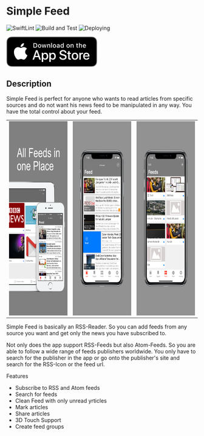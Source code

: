 # Simple Feed

![SwiftLint](https://github.com/fonok3/Simple-Feed/workflows/SwiftLint/badge.svg)
![Build and Test](https://github.com/fonok3/Simple-Feed/workflows/Build%20and%20Test/badge.svg)
![Deploying](https://github.com/fonok3/Simple-Feed/workflows/Deploying/badge.svg)

<a href="https://apps.apple.com/de/app/simple-feed-rss-reader/id1129792249#?platform=iphone"><img alt="Download" src="documentation/img/app-store-badge.svg" /></a>

## Description

Simple Feed is perfect for anyone who wants to read articles from specific sources and do not want his news feed to be manipulated in any way.
You have the total control about your feed.

<table border="0">
    <tr>
        <td>
            <img alt="Screenshot" src="documentation/img/screenshot1.png" height="512" />
        </td>
        <td>
            <img alt="Screenshot" src="documentation/img/screenshot2.png" height="512" />
        </td>
        <td>
            <img alt="Screenshot" src="documentation/img/screenshot3.png" height="512" />
        </td>
    </tr>
</table>

Simple Feed is basically an RSS-Reader. So you can add feeds from any source you want and get only the news you have subscribed to.

Not only does the app support RSS-Feeds but also Atom-Feeds. So you are able to follow a wide range of feeds publishers worldwide. You only have to search for the publisher in the app or go onto the publisher's site and search for the RSS-Icon or the feed url.

Features
- Subscribe to RSS and Atom feeds
- Search for feeds
- Clean Feed with only unread yrticles
- Mark articles
- Share articles
- 3D Touch Support
- Create feed groups
